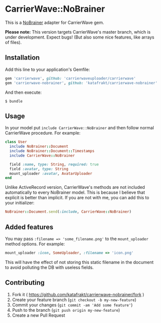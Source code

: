 # CarrierWave::NoBrainer

This is a [NoBrainer](https://github.com/nviennot/nobrainer) adapter for CarrierWave gem.

**Please note:** This version targets CarrierWave's master branch, which is under development. Expect bugs! (But also some nice features, like arrays of files). 

## Installation

Add this line to your application's Gemfile:

```ruby
gem 'carrierwave', github: 'carrierwaveuploader/carrierwave'
gem 'carrierwave-nobrainer', github: 'katafrakt/carrierwave-nobrainer'
```

And then execute:

    $ bundle

## Usage

In your model put `include CarrierWave::NoBrainer` and then follow normal CarrierWave
procedure. For example:

```ruby
class User
  include NoBrainer::Document
  include NoBrainer::Document::Timestamps
  include CarrierWave::NoBrainer

  field :name, type: String, required: true
  field :avatar, type: String
  mount_uploader :avatar, AvatarUploader
end
```

Unlike ActiveRecord version, CarrierWave's methods are not included automatically to every NoBrainer model. This is because I believe that explicit is better than implicit. If you are not with me, you can add this to your initializer:

```ruby
NoBrainer::Document.send(:include, CarrierWave::NoBrainer)
```

## Added features

You may pass `:filename => 'some_filename.png'` to
the `mount_uploader` method options. For example:

```ruby
mount_uploader :icon, SomeUploader, :filename => 'icon.png'
```

This will have the effect of not storing this static filename in the document to
avoid polluting the DB with useless fields.

## Contributing

1. Fork it ( https://github.com/katafrakt/carrierwave-nobrainer/fork )
2. Create your feature branch (`git checkout -b my-new-feature`)
3. Commit your changes (`git commit -am 'Add some feature'`)
4. Push to the branch (`git push origin my-new-feature`)
5. Create a new Pull Request
